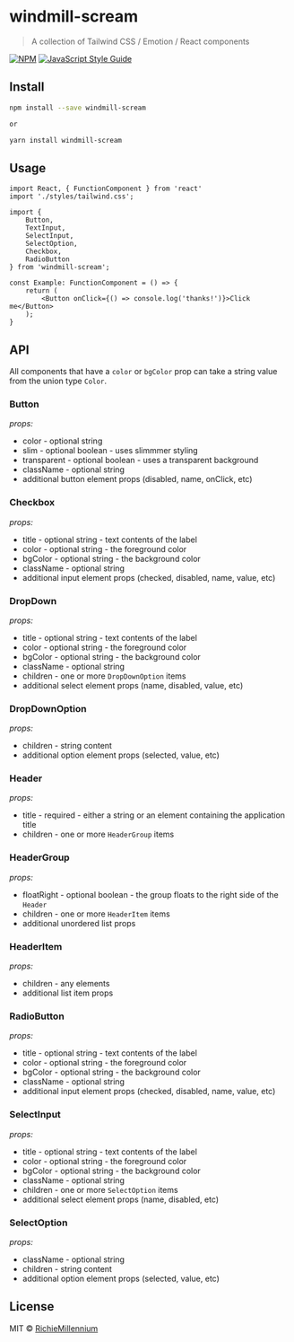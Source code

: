 # windmill-scream

> A collection of Tailwind CSS / Emotion / React components

[![NPM](https://img.shields.io/npm/v/windmill-scream.svg)](https://www.npmjs.com/package/windmill-scream) [![JavaScript Style Guide](https://img.shields.io/badge/code_style-standard-brightgreen.svg)](https://standardjs.com)

## Install

```bash
npm install --save windmill-scream

or

yarn install windmill-scream
```

## Usage

```tsx
import React, { FunctionComponent } from 'react'
import './styles/tailwind.css';

import {
    Button,
    TextInput,
    SelectInput,
    SelectOption,
    Checkbox,
    RadioButton
} from 'windmill-scream';

const Example: FunctionComponent = () => {
    return (
        <Button onClick={() => console.log('thanks!')}>Click me</Button>
    );
}
```

## API

All components that have a `color` or `bgColor` prop can take a string value
from the union type `Color`.

### Button

  *props:*

  - color - optional string
  - slim - optional boolean - uses slimmmer styling
  - transparent - optional boolean - uses a transparent background
  - className - optional string
  - additional button element props (disabled, name, onClick, etc)

### Checkbox

  *props:*

  - title - optional string - text contents of the label
  - color - optional string - the foreground color
  - bgColor - optional string - the background color
  - className - optional string
  - additional input element props (checked, disabled, name, value, etc)

### DropDown

  *props:*

  - title - optional string - text contents of the label
  - color - optional string - the foreground color
  - bgColor - optional string - the background color
  - className - optional string
  - children - one or more `DropDownOption` items
  - additional select element props (name, disabled, value, etc)

### DropDownOption

  *props:*

  - children - string content
  - additional option element props (selected, value, etc)

### Header

  *props:*

  - title - required - either a string or an element containing the application title
  - children - one or more `HeaderGroup` items

### HeaderGroup

  *props:*

  - floatRight - optional boolean - the group floats to the right side of the `Header`
  - children - one or more `HeaderItem` items
  - additional unordered list props

### HeaderItem

  *props:*

  - children - any elements
  - additional list item props

### RadioButton

  *props:*

  - title - optional string - text contents of the label
  - color - optional string - the foreground color
  - bgColor - optional string - the background color
  - className - optional string
  - additional input element props (checked, disabled, name, value, etc)

### SelectInput

  *props:*

  - title - optional string - text contents of the label
  - color - optional string - the foreground color
  - bgColor - optional string - the background color
  - className - optional string
  - children - one or more `SelectOption` items
  - additional select element props (name, disabled, etc)

### SelectOption

  *props:*

  - className - optional string
  - children - string content
  - additional option element props (selected, value, etc)

## License

MIT © [RichieMillennium](https://github.com/RichieMillennium)
